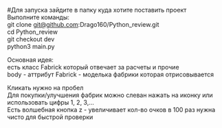 #Для запуска зайдите в папку куда хотите поставить проект  
Выполните команды:  
git clone git@github.com:Drago160/Python_review.git  
cd Python_review  
git checkout dev  
python3 main.py  




Основная идея:   
есть класс Fabrick который отвечает за расчеты и прочие  
body - аттрибут Fabrick - моделька фабрики которая отрисовывается  

Кликать нужно на пробел  
Для покупки/улучшения фабрик можно слеван нажать на иконку или использовать цифры 1, 2, 3,...  
Есть волшебная кнопка z - увеличивает кол-во очков в 100 раз нужна чисто для быстрой проверки  
